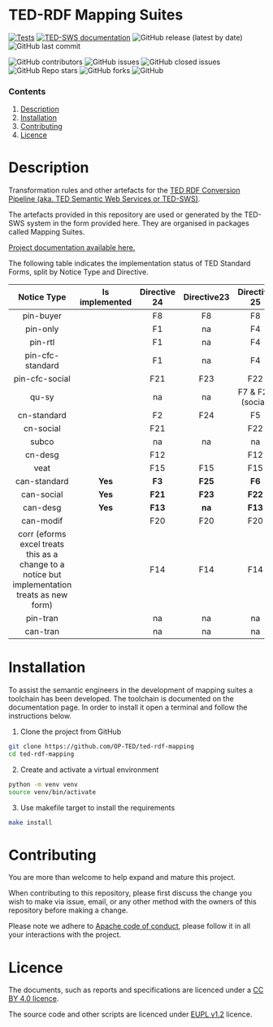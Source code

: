  TED-RDF Mapping Suites
 === 
[![Tests](https://github.com/OP-TED/ted-rdf-mapping/actions/workflows/tests.yml/badge.svg?branch=main)](https://github.com/OP-TED/ted-rdf-mapping/actions/workflows/tests.yml)
[![TED-SWS documentation](https://github.com/OP-TED/ted-rdf-mapping/actions/workflows/main.yml/badge.svg?branch=main)](https://github.com/OP-TED/ted-rdf-mapping/actions/workflows/main.yml)
![GitHub release (latest by date)](https://img.shields.io/github/v/release/OP-TED/ted-rdf-mapping)
![GitHub last commit](https://img.shields.io/github/last-commit/OP-TED/ted-rdf-mapping)

![GitHub contributors](https://img.shields.io/github/contributors-anon/OP-TED/ted-rdf-mapping)
![GitHub issues](https://img.shields.io/github/issues/OP-TED/ted-rdf-mapping)
![GitHub closed issues](https://img.shields.io/github/issues-closed/OP-TED/ted-rdf-mapping)
![GitHub Repo stars](https://img.shields.io/github/stars/OP-TED/ted-rdf-mapping?style=social)
![GitHub forks](https://img.shields.io/github/forks/OP-TED/ted-rdf-mapping?style=social)
![GitHub](https://img.shields.io/github/license/OP-TED/ted-rdf-mapping)

### Contents
1. [Description](#description)
2. [Installation](#installation)
3. [Contributing](#contributing)
4. [Licence](#licence)

# Description
Transformation rules and other artefacts for the [TED RDF Conversion Pipeline (aka. TED Semantic Web Services or TED-SWS)](https://github.com/OP-TED/ted-rdf-conversion-pipeline).

The artefacts provided in this repository are used or generated by the TED-SWS system in the form provided here. They are organised in packages called Mapping Suites.

[Project documentation available here.](https://docs.ted.europa.eu/rdf-mapping/index.html)  

The following table indicates the implementation status of TED Standard Forms, split by Notice Type and Directive. 

| **Notice Type** | **Is implemented** | **Directive 24** | **Directive23** | **Directive 25**  |
|:---:|:---:|:---:|:---:|:-----------------:|
| pin-buyer |  | F8 | F8 |        F8         |
| pin-only |  | F1 | na |        F4         |
| pin-rtl |  | F1 | na |        F4         |
| pin-cfc-standard |  | F1 | na |        F4         |
| pin-cfc-social |  | F21 | F23 |        F22        |
| qu-sy |  | na | na | F7 & F22 (social) |
| cn-standard |  | F2 | F24 |        F5         |
| cn-social |  | F21 |  |        F22        |
| subco |  | na | na |        na         |
| cn-desg |  | F12 |  |        F12        |
| veat |  | F15 | F15 |        F15        |
| can-standard | **Yes** | **F3** | **F25** |      **F6**       |
| can-social | **Yes** | **F21** | **F23** |      **F22**      |
| can-desg | **Yes** | **F13** | **na** |      **F13**      |
| can-modif |  | F20 | F20 |        F20        |
| corr (eforms excel treats this as a change to a notice but implementation treats as new form) |  | F14 | F14 |        F14        |
| pin-tran |  | na | na |        na         |
| can-tran |  | na | na |        na         |


# Installation 

To assist the semantic engineers in the development of mapping suites a toolchain has been developed. The toolchain is documented on the documentation page. In order to install it open a terminal and follow the instructions below.

 1. Clone the project from GitHub 
```bash
git clone https://github.com/OP-TED/ted-rdf-mapping
cd ted-rdf-mapping
```

2. Create and activate a virtual environment
```bash
python -m venv venv
source venv/bin/activate
```

3. Use makefile target to install the requirements 
```bash
make install
```

# Contributing

You are more than welcome to help expand and mature this project. 

When contributing to this repository, please first discuss the change you wish to make via issue, email, or any other method with the owners of this repository before making a change.

Please note we adhere to [Apache code of conduct](https://www.apache.org/foundation/policies/conduct), please follow it in all your interactions with the project.  

# Licence 

The documents, such as reports and specifications are licenced under a [CC BY 4.0 licence](https://creativecommons.org/licenses/by/4.0/deed.en).

The source code and other scripts are licenced under [EUPL v1.2](https://joinup.ec.europa.eu/collection/eupl/eupl-text-eupl-12) licence.
